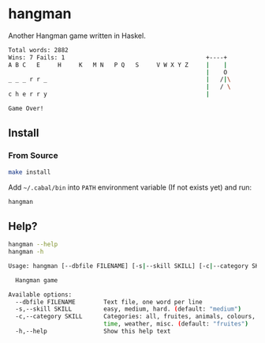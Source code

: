 # hangman

Another Hangman game written in Haskel.

```bash
Total words: 2882
Wins: 7 Fails: 1                                        +----+
A B C   E     H     K   M N   P Q   S     V W X Y Z     |    |
                                                        |    O
_ _ _ r r _                                             |   /|\
                                                        |   / \
c h e r r y                                             |

Game Over!
```

## Install 

### From Source

```bash
make install
```

Add `~/.cabal/bin` into `PATH` environment variable (If not exists yet) and 
run:

```bash
hangman
```

## Help?

```bash
hangman --help
hangman -h
```

```bash
Usage: hangman [--dbfile FILENAME] [-s|--skill SKILL] [-c|--category SKILL]

  Hangman game

Available options:
  --dbfile FILENAME        Text file, one word per line
  -s,--skill SKILL         easy, medium, hard. (default: "medium")
  -c,--category SKILL      Categories: all, fruites, animals, colours, places,
                           time, weather, misc. (default: "fruites")
  -h,--help                Show this help text
```
